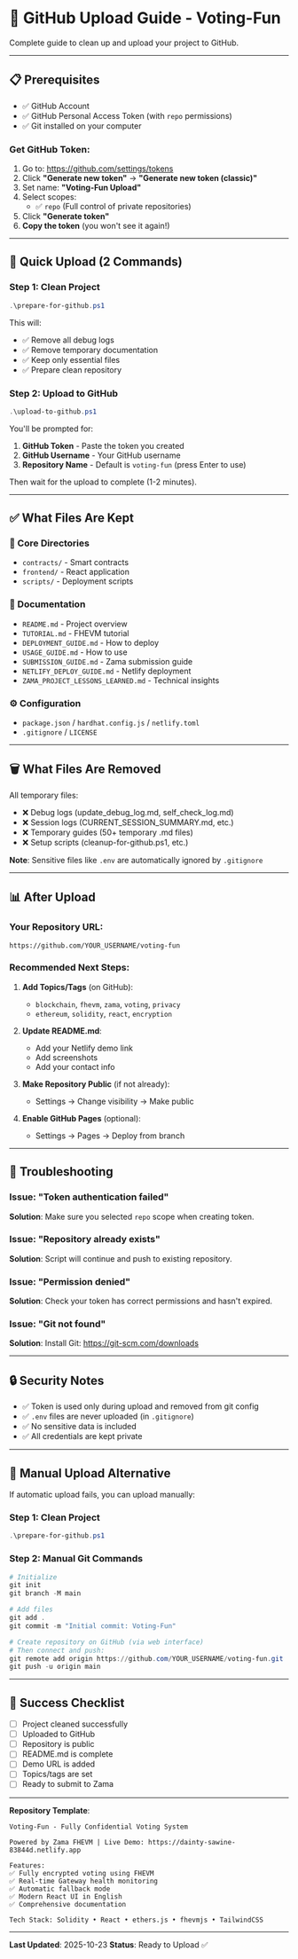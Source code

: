 # 🚀 GitHub Upload Guide - Voting-Fun

Complete guide to clean up and upload your project to GitHub.

---

## 📋 Prerequisites

- ✅ GitHub Account
- ✅ GitHub Personal Access Token (with `repo` permissions)
- ✅ Git installed on your computer

### Get GitHub Token:

1. Go to: https://github.com/settings/tokens
2. Click **"Generate new token"** → **"Generate new token (classic)"**
3. Set name: **"Voting-Fun Upload"**
4. Select scopes:
   - ✅ `repo` (Full control of private repositories)
5. Click **"Generate token"**
6. **Copy the token** (you won't see it again!)

---

## 🎯 Quick Upload (2 Commands)

### Step 1: Clean Project

```powershell
.\prepare-for-github.ps1
```

This will:
- ✅ Remove all debug logs
- ✅ Remove temporary documentation
- ✅ Keep only essential files
- ✅ Prepare clean repository

### Step 2: Upload to GitHub

```powershell
.\upload-to-github.ps1
```

You'll be prompted for:
1. **GitHub Token** - Paste the token you created
2. **GitHub Username** - Your GitHub username
3. **Repository Name** - Default is `voting-fun` (press Enter to use)

Then wait for the upload to complete (1-2 minutes).

---

## ✅ What Files Are Kept

### 📂 Core Directories
- `contracts/` - Smart contracts
- `frontend/` - React application
- `scripts/` - Deployment scripts

### 📄 Documentation
- `README.md` - Project overview
- `TUTORIAL.md` - FHEVM tutorial
- `DEPLOYMENT_GUIDE.md` - How to deploy
- `USAGE_GUIDE.md` - How to use
- `SUBMISSION_GUIDE.md` - Zama submission guide
- `NETLIFY_DEPLOY_GUIDE.md` - Netlify deployment
- `ZAMA_PROJECT_LESSONS_LEARNED.md` - Technical insights

### ⚙️ Configuration
- `package.json` / `hardhat.config.js` / `netlify.toml`
- `.gitignore` / `LICENSE`

---

## 🗑️ What Files Are Removed

All temporary files:
- ❌ Debug logs (update_debug_log.md, self_check_log.md)
- ❌ Session logs (CURRENT_SESSION_SUMMARY.md, etc.)
- ❌ Temporary guides (50+ temporary .md files)
- ❌ Setup scripts (cleanup-for-github.ps1, etc.)

**Note**: Sensitive files like `.env` are automatically ignored by `.gitignore`

---

## 📊 After Upload

### Your Repository URL:
```
https://github.com/YOUR_USERNAME/voting-fun
```

### Recommended Next Steps:

1. **Add Topics/Tags** (on GitHub):
   - `blockchain`, `fhevm`, `zama`, `voting`, `privacy`
   - `ethereum`, `solidity`, `react`, `encryption`

2. **Update README.md**:
   - Add your Netlify demo link
   - Add screenshots
   - Add your contact info

3. **Make Repository Public** (if not already):
   - Settings → Change visibility → Make public

4. **Enable GitHub Pages** (optional):
   - Settings → Pages → Deploy from branch

---

## 🐛 Troubleshooting

### Issue: "Token authentication failed"
**Solution**: Make sure you selected `repo` scope when creating token.

### Issue: "Repository already exists"
**Solution**: Script will continue and push to existing repository.

### Issue: "Permission denied"
**Solution**: Check your token has correct permissions and hasn't expired.

### Issue: "Git not found"
**Solution**: Install Git: https://git-scm.com/downloads

---

## 🔒 Security Notes

- ✅ Token is used only during upload and removed from git config
- ✅ `.env` files are never uploaded (in `.gitignore`)
- ✅ No sensitive data is included
- ✅ All credentials are kept private

---

## 📝 Manual Upload Alternative

If automatic upload fails, you can upload manually:

### Step 1: Clean Project
```powershell
.\prepare-for-github.ps1
```

### Step 2: Manual Git Commands
```powershell
# Initialize
git init
git branch -M main

# Add files
git add .
git commit -m "Initial commit: Voting-Fun"

# Create repository on GitHub (via web interface)
# Then connect and push:
git remote add origin https://github.com/YOUR_USERNAME/voting-fun.git
git push -u origin main
```

---

## 🎉 Success Checklist

- [ ] Project cleaned successfully
- [ ] Uploaded to GitHub
- [ ] Repository is public
- [ ] README.md is complete
- [ ] Demo URL is added
- [ ] Topics/tags are set
- [ ] Ready to submit to Zama

---

**Repository Template**:
```
Voting-Fun - Fully Confidential Voting System

Powered by Zama FHEVM | Live Demo: https://dainty-sawine-83844d.netlify.app

Features:
✅ Fully encrypted voting using FHEVM
✅ Real-time Gateway health monitoring  
✅ Automatic fallback mode
✅ Modern React UI in English
✅ Comprehensive documentation

Tech Stack: Solidity • React • ethers.js • fhevmjs • TailwindCSS
```

---

**Last Updated**: 2025-10-23
**Status**: Ready to Upload ✅

